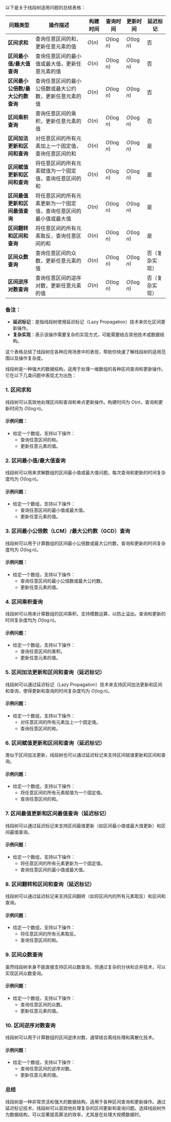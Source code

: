以下是关于线段树适用问题的总结表格：

| **问题类型**            | **操作描述**                          | **构建时间** | **查询时间**     | **更新时间**     | **延迟标记** |
| ------------------- | --------------------------------- | -------- | ------------ | ------------ | -------- |
| **区间求和**            | 查询任意区间的和，更新任意元素的值                 | $O (n)$  | $O (\log n)$ | $O (\log n)$ | 否        |
| **区间最小值/最大值查询**     | 查询任意区间的最小值或最大值，更新任意元素的值           | $O (n)$  | $O (\log n)$ | $O (\log n)$ | 否        |
| **区间最小公倍数/最大公约数查询** | 查询任意区间的最小公倍数或最大公约数，更新任意元素的值       | $O (n)$  | $O (\log n)$ | $O (\log n)$ | 否        |
| **区间乘积查询**          | 查询任意区间的乘积，更新任意元素的值                | $O (n)$  | $O (\log n)$ | $O (\log n)$ | 否        |
| **区间加法更新和区间和查询**    | 对任意区间的所有元素加上一个固定值，查询任意区间的和        | $O (n)$  | $O (\log n)$ | $O (\log n)$ | 是        |
| **区间赋值更新和区间和查询**    | 将任意区间的所有元素赋值为一个固定值，查询任意区间的和       | $O (n)$  | $O (\log n)$ | $O (\log n)$ | 是        |
| **区间最值更新和区间最值查询**   | 将任意区间的所有元素更新为一个固定值，查询任意区间的最小值或最大值 | $O (n)$  | $O (\log n)$ | $O (\log n)$ | 是        |
| **区间翻转和区间和查询**      | 将任意区间的所有元素取反，查询任意区间的和             | $O (n)$  | $O (\log n)$ | $O (\log n)$ | 是        |
| **区间众数查询**          | 查询任意区间的众数，更新任意元素的值                | $O (n)$  | $O (\log n)$ | $O (\log n)$ | 否（复杂实现）  |
| **区间逆序对数查询**        | 查询任意区间的逆序对数，更新任意元素的值              | $O (n)$  | $O (\log n)$ | $O (\log n)$ | 否（复杂实现）  |

### 备注：
- **延迟标记**：是指线段树使用延迟标记（Lazy Propagation）技术来优化区间更新操作。
- **复杂实现**：表示该操作需要复杂的实现方式，可能需要结合其他技术或数据结构。

这个表格总结了线段树在各种应用场景中的表现，帮助你快速了解线段树的适用范围以及操作复杂度。

线段树是一种强大的数据结构，适用于处理一维数组的各种区间查询和更新操作。它在以下几类问题中表现尤为出色：

### 1. 区间求和

线段树可以高效地处理区间和查询和单点更新操作。构建时间为 $O (n)$，查询和更新时间为 $O (\log n)$。

#### 示例问题：
- 给定一个数组，支持以下操作：
  - 查询任意区间的和。
  - 更新任意元素的值。

### 2. 区间最小值/最大值查询

线段树可以用来求解数组的区间最小值或最大值问题。每次查询和更新的时间复杂度均为 $O (\log n)$。

#### 示例问题：
- 给定一个数组，支持以下操作：
  - 查询任意区间的最小值或最大值。
  - 更新任意元素的值。

### 3. 区间最小公倍数（LCM）/最大公约数（GCD）查询

线段树可以用于计算数组的区间最小公倍数或最大公约数，查询和更新的时间复杂度均为 $O (\log n)$。

#### 示例问题：
- 给定一个数组，支持以下操作：
  - 查询任意区间的最小公倍数或最大公约数。
  - 更新任意元素的值。

### 4. 区间乘积查询

线段树可以用来计算数组的区间乘积，支持模数运算，以防止溢出。查询和更新的时间复杂度均为 $O (\log n)$。

#### 示例问题：
- 给定一个数组，支持以下操作：
  - 查询任意区间的乘积。
  - 更新任意元素的值。

### 5. 区间加法更新和区间和查询（延迟标记）

线段树可以通过延迟标记（Lazy Propagation）技术来支持区间加法更新和区间和查询，使得更新和查询的时间复杂度均为 $O (\log n)$。

#### 示例问题：
- 给定一个数组，支持以下操作：
  - 对任意区间的所有元素加上一个固定值。
  - 查询任意区间的和。

### 6. 区间赋值更新和区间和查询（延迟标记）

类似于区间加法更新，线段树也可以通过延迟标记来支持区间赋值更新和区间和查询。

#### 示例问题：
- 给定一个数组，支持以下操作：
  - 将任意区间的所有元素赋值为一个固定值。
  - 查询任意区间的和。

### 7. 区间最值更新和区间最值查询（延迟标记）

线段树可以通过延迟标记来支持区间最值更新（如区间最小值或最大值更新）和区间最值查询。

#### 示例问题：
- 给定一个数组，支持以下操作：
  - 将任意区间的所有元素更新为一个固定值。
  - 查询任意区间的最小值或最大值。

### 8. 区间翻转和区间和查询（延迟标记）

线段树可以通过延迟标记来支持区间翻转（如将区间内的所有元素取反）和区间和查询。

#### 示例问题：
- 给定一个数组，支持以下操作：
  - 将任意区间的所有元素取反。
  - 查询任意区间的和。

### 9. 区间众数查询

虽然线段树本身不能直接支持区间众数查询，但通过复杂的分块和合并技术，可以实现区间众数查询。

#### 示例问题：
- 给定一个数组，支持以下操作：
  - 查询任意区间的众数。
  - 更新任意元素的值。

### 10. 区间逆序对数查询

线段树可以用于计算数组的区间逆序对数，通常结合离线处理和离散化技术。

#### 示例问题：
- 给定一个数组，支持以下操作：
  - 查询任意区间的逆序对数。
  - 更新任意元素的值。

### 总结

线段树是一种非常灵活和强大的数据结构，适用于各种区间查询和更新操作。通过延迟标记技术，线段树可以高效地处理复杂的区间更新和查询问题。选择线段树作为数据结构，可以显著提高算法的效率，尤其是在处理大规模数据时。